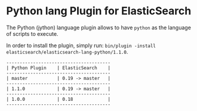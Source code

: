 Python lang Plugin for ElasticSearch
==================================

The Python (jython) language plugin allows to have `python` as the language of scripts to execute.

In order to install the plugin, simply run: `bin/plugin -install elasticsearch/elasticsearch-lang-python/1.1.0`.

    ---------------------------------------
    | Python Plugin    | ElasticSearch    |
    ---------------------------------------
    | master           | 0.19 -> master   |
    ---------------------------------------
    | 1.1.0            | 0.19 -> master   |
    ---------------------------------------
    | 1.0.0            | 0.18             |
    ---------------------------------------

